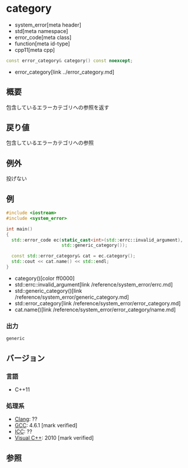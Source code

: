 # category
* system_error[meta header]
* std[meta namespace]
* error_code[meta class]
* function[meta id-type]
* cpp11[meta cpp]

```cpp
const error_category& category() const noexcept;
```
* error_category[link ../error_category.md]

## 概要
包含しているエラーカテゴリへの参照を返す


## 戻り値
包含しているエラーカテゴリへの参照


## 例外
投げない


## 例
```cpp example
#include <iostream>
#include <system_error>

int main()
{
  std::error_code ec(static_cast<int>(std::errc::invalid_argument),
                     std::generic_category());

  const std::error_category& cat = ec.category();
  std::cout << cat.name() << std::endl;
}
```
* category()[color ff0000]
* std::errc::invalid_argument[link /reference/system_error/errc.md]
* std::generic_category()[link /reference/system_error/generic_category.md]
* std::error_category[link /reference/system_error/error_category.md]
* cat.name()[link /reference/system_error/error_category/name.md]

### 出力
```
generic
```

## バージョン
### 言語
- C++11

### 処理系
- [Clang](/implementation.md#clang): ??
- [GCC](/implementation.md#gcc): 4.6.1 [mark verified]
- [ICC](/implementation.md#icc): ??
- [Visual C++](/implementation.md#visual_cpp): 2010 [mark verified]


## 参照
